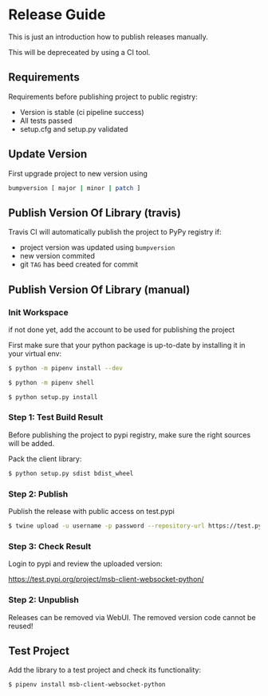 # Release Guide

This is just an introduction how to publish releases manually.

This will be depreceated by using a CI tool.

## Requirements

Requirements before publishing project to public registry:
* Version is stable (ci pipeline success)
* All tests passed
* setup.cfg and setup.py validated

## Update Version

First upgrade project to new version using

```sh
bumpversion [ major | minor | patch ]
```

## Publish Version Of Library (travis)

Travis CI will automatically publish the project to PyPy registry if:
* project version was updated using `bumpversion`
* new version commited
* git `TAG` has beed created for commit

## Publish Version Of Library (manual)

### Init Workspace

if not done yet, add the account to be used for publishing the project

First make sure that your python package is up-to-date by installing it in your virtual env:
```sh
$ python -m pipenv install --dev
```
```sh
$ python -m pipenv shell
```
```sh
$ python setup.py install
```

### Step 1: Test Build Result

Before publishing the project to pypi registry, 
make sure the right sources will be added.

Pack the client library:
```sh
$ python setup.py sdist bdist_wheel
```

### Step 2: Publish

Publish the release with public access on test.pypi

```sh
$ twine upload -u username -p password --repository-url https://test.pypi.org/legacy/ dist/*
```

### Step 3: Check Result

Login to pypi and review the uploaded version:

https://test.pypi.org/project/msb-client-websocket-python/

### Step 2: Unpublish

Releases can be removed via WebUI. The removed version code cannot be reused!

## Test Project

Add the library to a test project and check its functionality:

```sh
$ pipenv install msb-client-websocket-python
```
